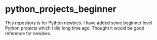 # python_projects_beginner
This repository is for Python newbies. I have added some beginner level Python projects which I did long time ago. Thought it would be good reference for newbies.
